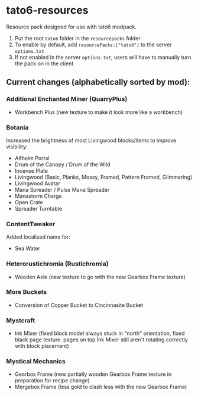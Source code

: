 # tato6-resources
Resource pack designed for use with tato6 modpack.

1. Put the root `tato6` folder in the `resourcepacks` folder
2. To enable by default, add `resourcePacks:["tato6"]` to the server `options.txt`
3. If not enabled in the server `options.txt`, users will have to manually turn the pack on in the client

## Current changes (alphabetically sorted by mod):

### Additional Enchanted Miner (QuarryPlus)
- Workbench Plus (new texture to make it look more like a workbench)

### Botania
Increased the brightness of most Livingwood blocks/items to improve visibility:
- Alfheim Portal
- Drum of the Canopy / Drum of the Wild
- Incense Plate
- Livingwood (Basic, Planks, Mossy, Framed, Pattern Framed, Glimmering)
- Livingwood Avatar
- Mana Spreader / Pulse Mana Spreader
- Manastorm Charge
- Open Crate
- Spreader Turntable

### ContentTweaker
Added localized name for:
- Sea Water

### Heterorustichromia (Rustichromia)
- Wooden Axle (new texture to go with the new Gearbox Frame texture)

### More Buckets
- Conversion of Copper Bucket to Cincinnasite Bucket

### Mystcraft
- Ink Mixer (fixed block model always stuck in "north" orientation, fixed black page texture. pages on top Ink Mixer still aren't rotating correctly with block placement)

### Mystical Mechanics
- Gearbox Frame (new partially wooden Gearbox Frame texture in preparation for recipe change)
- Mergebox Frame (less gold to clash less with the new Gearbox Frame)

